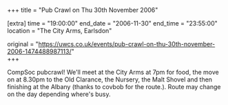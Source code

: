 +++
title = "Pub Crawl on Thu 30th November 2006"

[extra]
time = "19:00:00"
end_date = "2006-11-30"
end_time = "23:55:00"
location = "The City Arms, Earlsdon"

original = "https://uwcs.co.uk/events/pub-crawl-on-thu-30th-november-2006-1474488987113/"    
+++

CompSoc pubcrawl\! We'll meet at the City Arms at 7pm for food, the move on at 8.30pm to the Old Clarance, the Nursery, the Malt Shovel and then finishing at the Albany (thanks to covbob for the route.). Route may change on the day depending where's busy.

